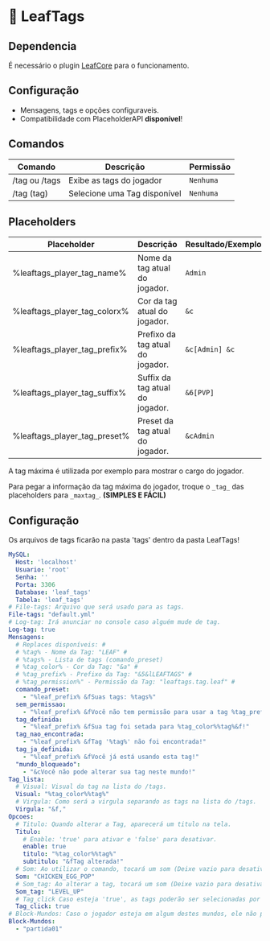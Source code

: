 # 💜 LeafTags

## Dependencia
É necessário o plugin [LeafCore](https://github.com/leafcodebr/LeafCore/releases/tag/Downloads) para o funcionamento.

## Configuração
* Mensagens, tags e opções configuraveis.
* Compatibilidade com PlaceholderAPI **disponível**!

## Comandos
|Comando         |Descrição                      |Permissão                    |
|----------------|-------------------------------|-----------------------------|
|/tag ou /tags        |Exibe as tags do jogador |`Nenhuma`           |
|/tag (tag)    |Selecione uma Tag disponível |`Nenhuma`       |

## Placeholders
|Placeholder        |Descrição                      |Resultado/Exemplo                    |
|----------------|-------------------------------|-----------------------------|
|%leaftags_player_tag_name%        |Nome da tag atual do jogador.|`Admin`           |
|%leaftags_player_tag_colorx%    |Cor da tag atual do jogador. |`&c`       |
|%leaftags_player_tag_prefix%    |Prefixo da tag atual do jogador. |`&c[Admin] &c`       |
|%leaftags_player_tag_suffix%    |Suffix da tag atual do jogador. |`&6[PVP]`       |
|%leaftags_player_tag_preset%    |Preset da tag atual do jogador. |`&cAdmin`       |

A tag máxima é utilizada por exemplo para mostrar o cargo do jogador.

Para pegar a informação da tag máxima do jogador, troque o `_tag_` das placeholders para `_maxtag_`. **(SIMPLES E FÁCIL)**

## Configuração
Os arquivos de tags ficarão na pasta 'tags' dentro da pasta LeafTags!
```yml
MySQL:
  Host: 'localhost'
  Usuario: 'root'
  Senha: ''
  Porta: 3306
  Database: 'leaf_tags'
  Tabela: 'leaf_tags'
# File-tags: Arquivo que será usado para as tags.
File-tags: "default.yml"
# Log-tag: Irá anunciar no console caso alguém mude de tag.
Log-tag: true
Mensagens:
  # Replaces disponíveis: #
  # %tag% - Nome da Tag: "LEAF" #
  # %tags% - Lista de tags (comando_preset)
  # %tag_color% - Cor da Tag: "&a" #
  # %tag_prefix% - Prefixo da Tag: "&5&lLEAFTAGS" #
  # %tag_permission%" - Permissão da Tag: "leaftags.tag.leaf" #
  comando_preset:
    - "%leaf_prefix% &fSuas tags: %tags%"
  sem_permissao:
    - "%leaf_prefix% &fVocê não tem permissão para usar a tag %tag_prefix%&f!"
  tag_definida:
    - "%leaf_prefix% &fSua tag foi setada para %tag_color%%tag%&f!"
  tag_nao_encontrada:
    - "%leaf_prefix% &fTag '%tag%' não foi encontrada!"
  tag_ja_definida:
    - "%leaf_prefix% &fVocê já está usando esta tag!"
  "mundo_bloqueado":
    - "&cVocê não pode alterar sua tag neste mundo!"
Tag_lista:
  # Visual: Visual da tag na lista do /tags.
  Visual: "%tag_color%%tag%"
  # Virgula: Como será a virgula separando as tags na lista do /tags.
  Virgula: "&f,"
Opcoes:
  # Titulo: Quando alterar a Tag, aparecerá um titulo na tela.
  Titulo:
    # Enable: 'true' para ativar e 'false' para desativar.
    enable: true
    titulo: "%tag_color%%tag%"
    subtitulo: "&fTag alterada!"
  # Som: Ao utilizar o comando, tocará um som (Deixe vazio para desativar)
  Som: "CHICKEN_EGG_POP"
  # Som_tag: Ao alterar a tag, tocará um som (Deixe vazio para desativar)
  Som_tag: "LEVEL_UP"
  # Tag_click Caso esteja 'true', as tags poderão ser selecionadas por click.
  Tag_click: true
# Block-Mundos: Caso o jogador esteja em algum destes mundos, ele não poderá alterar a tag.
Block-Mundos:
  - "partida01"
```

